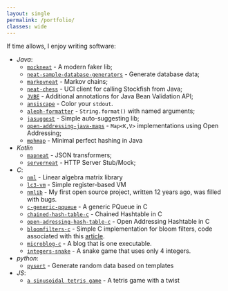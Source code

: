 ```yaml
---
layout: single
permalink: /portfolio/
classes: wide
---
```


If time allows, I enjoy writing software:

* *Java*: 
    * [`mockneat`](https://www.mockneat.com) - A modern faker lib;
    * [`neat-sample-database-generators`](https://github.com/nomemory/neat-sample-databases-generators) - Generate database data;
    * [`markovneat`](https://github.com/nomemory/markovneat) - Markov chains;
    * [`neat-chess`](https://github.com/nomemory/neat-chess) - UCI client for calling Stockfish from Java;
    * [`JVBE`](https://github.com/nomemory/java-bean-validation-extension) - Additional annotations for Java Bean Validation API;
    * [`ansiscape`](https://github.com/nomemory/ansiscape) - Color your `stdout`.
    * [`aleph-formatter`](https://github.com/nomemory/aleph-formatter) - `String.format()` with named arguments; 
    * [`jasuggest`](https://github.com/nomemory/jasuggest) - Simple auto-suggesting lib;
    * [`open-addressing-java-maps`](https://github.com/nomemory/open-addressing-java-maps) - `Map<K,V>` implementations using Open Addressing;
    * [`mphmap`](https://github.com/nomemory/mphmap) - Minimal perfect hashing in Java
* *Kotlin*
    * [`mapneat`](  https://github.com/nomemory/mapneat) - JSON transformers;
    * [`serverneat`](https://github.com/nomemory/serverneat) - HTTP Server Stub/Mock;
* *C*: 
    * [`nml`](https://github.com/nomemory/neat-matrix-library) - Linear algebra matrix library
    * [`lc3-vm`](https://github.com/nomemory/lc3-vm) - Simple register-based VM 
    * [`nmlib`](https://github.com/nomemory/nmlib) - My first open source project, written 12 years ago, was filled with bugs.
    * [`c-generic-pqueue`](https://github.com/nomemory/c-generic-pqueue) - A generic PQueue in C
    * [`chained-hash-table-c`](https://github.com/nomemory/chained-hash-table-c) - Chained Hashtable in C
    * [`open-adressing-hash-table-c`](https://github.com/nomemory/open-adressing-hash-table-c) - Open Addressing Hashtable in C
    * [`bloomfilters-c`](https://github.com/nomemory/bloomfilters-c) - Simple C implementation for bloom filters, code associated with this [article]({{site.url}}/2022/03/01/on-implementing-bloom-filters-in-c).
    * [`microblog-c`](https://github.com/nomemory/microblog-c) - A blog that is one executable.
    * [`integers-snake`](https://github.com/nomemory/integers-snake) - A snake game that uses only 4 integers.
* *python*: 
    * [`pysert`](https://github.com/nomemory/pysert) - Generate random data based on templates
* *JS*:
    * [`a sinusoidal tetris game`](https://www.andreinc.net/2024/02/06/the-sinusoidal-tetris) - A tetris game with a twist